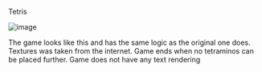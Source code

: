 Tetris

![image](https://github.com/user-attachments/assets/3e2f2c2f-ac91-44bf-a71f-4dd8f9e73215)

The game looks like this and has the same logic as the original one does. Textures was taken from the internet. Game ends when no tetraminos can be placed further. Game does not have any text rendering
